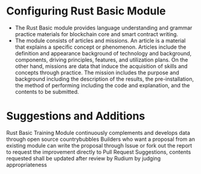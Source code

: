 # Configuring Rust Basic Module
* The Rust Basic module provides language understanding and grammar practice materials for blockchain core and smart contract writing.
* The module consists of articles and missions. An article is a material that explains a specific concept or phenomenon. Articles include the definition and appearance background of technology and background, components, driving principles, features, and utilization plans. On the other hand, missions are data that induce the acquisition of skills and concepts through practice. The mission includes the purpose and background including the description of the results, the pre-installation, the method of performing including the code and explanation, and the contents to be submitted.

# Suggestions and Additions
Rust Basic Training Module continuously complements and develops data through open source countrybubbles
Builders who want a proposal from an existing module can write the proposal through Issue or fork out the report to request the improvement directly to Pull Request
Suggestions, contents requested shall be updated after review by Rudium by judging appropriateness
